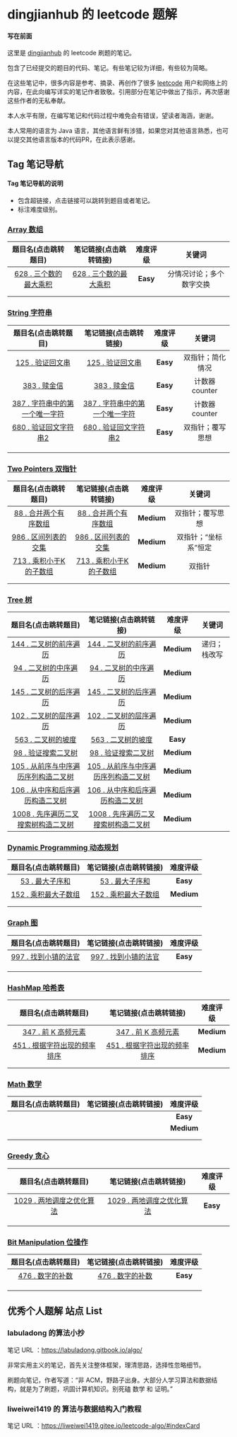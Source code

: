 # dingjianhub 的 leetcode 题解
#### 写在前面

这里是 [dingjianhub](https://github.com/dingjianhub) 的 leetcode 刷题的笔记。

包含了已经提交的题目的代码、笔记。有些笔记较为详细，有些较为简略。

在这些笔记中，很多内容是参考、摘录、再创作了很多 [leetcode](https://leetcode-cn.com) 用户和网络上的内容，在此向编写详实的笔记作者致敬。引用部分在笔记中做出了指示，再次感谢这些作者的无私奉献。

本人水平有限，在编写笔记和代码过程中难免会有错误，望读者海涵，谢谢。

本人常用的语言为 Java 语言，其他语言鲜有涉猎，如果您对其他语言熟悉，也可以提交其他语言版本的代码PR，在此表示感谢。



## Tag 笔记导航

#### Tag 笔记导航的说明

+ 包含超链接，点击链接可以跳转到题目或者笔记。
+ 标注难度级别。

### [Array 数组](https://leetcode-cn.com/tag/array/)

|                     题目名(点击跳转题目)                     |                    笔记链接(点击跳转链接)                    | 难度评级 |          关键词          |
| :----------------------------------------------------------: | :----------------------------------------------------------: | :------: | :----------------------: |
| [628 . 三个数的最大乘积](https://leetcode-cn.com/problems/maximum-product-of-three-numbers/) | [628 . 三个数的最大乘积](https://github.com/dingjianhub/leetcode/blob/master/Notes/Array%20%E6%95%B0%E7%BB%84/628_MaximumProductOfThreeNumbers_%E4%B8%89%E4%B8%AA%E6%95%B0%E7%9A%84%E6%9C%80%E5%A4%A7%E4%B9%98%E7%A7%AF.md) | **Easy** | 分情况讨论；多个数字交换 |
|                                                              |                                                              |          |                          |
|                                                              |                                                              |          |                          |





### [String 字符串](https://leetcode-cn.com/tag/string/) 

|                     题目名(点击跳转题目)                     |                    笔记链接(点击跳转链接)                    | 难度评级 |      关键词      |
| :----------------------------------------------------------: | :----------------------------------------------------------: | :------: | :--------------: |
| [125 . 验证回文串](https://leetcode-cn.com/problems/valid-palindrome/) | [125 . 验证回文串](https://github.com/dingjianhub/leetcode/blob/master/Notes/String%20%E5%AD%97%E7%AC%A6%E4%B8%B2/125_ValidPalindrome_%E9%AA%8C%E8%AF%81%E5%9B%9E%E6%96%87%E4%B8%B2.md) | **Easy** | 双指针；简化情况 |
| [383 . 赎金信](https://leetcode-cn.com/problems/ransom-note/) | [383 . 赎金信](https://github.com/dingjianhub/leetcode/blob/master/Notes/String%20%E5%AD%97%E7%AC%A6%E4%B8%B2/383_RansomNotes_%E8%B5%8E%E9%87%91%E4%BF%A1.md) | **Easy** |  计数器 counter  |
| [387 . 字符串中的第一个唯一字符](https://leetcode-cn.com/problems/first-unique-character-in-a-string/) | [387 . 字符串中的第一个唯一字符](https://github.com/dingjianhub/leetcode/blob/master/Notes/String%20%E5%AD%97%E7%AC%A6%E4%B8%B2/387_FirstUniqueCharacterInAString_%E5%AD%97%E7%AC%A6%E4%B8%B2%E4%B8%AD%E7%9A%84%E7%AC%AC%E4%B8%80%E4%B8%AA%E5%94%AF%E4%B8%80%E5%AD%97%E7%AC%A6.md) | **Easy** |  计数器 counter  |
| [680 . 验证回文字符串2](https://leetcode-cn.com/problems/valid-palindrome-ii/) | [680 . 验证回文字符串2](https://github.com/dingjianhub/leetcode/blob/master/Notes/String%20%E5%AD%97%E7%AC%A6%E4%B8%B2/680_ValidPalindrome-ii_%E9%AA%8C%E8%AF%81%E5%9B%9E%E6%96%87%E5%AD%97%E7%AC%A6%E4%B8%B22.md) | **Easy** | 双指针；覆写思想 |
|                                                              |                                                              |          |                  |
|                                                              |                                                              |          |                  |
|                                                              |                                                              |          |                  |





### [Two Pointers 双指针](https://leetcode-cn.com/tag/two-pointers/)

|                     题目名(点击跳转题目)                     |                    笔记链接(点击跳转链接)                    |  难度评级  |        关键词        |
| :----------------------------------------------------------: | :----------------------------------------------------------: | :--------: | :------------------: |
| [88 . 合并两个有序数组](https://leetcode-cn.com/problems/merge-sorted-array/) | [88 . 合并两个有序数组](https://github.com/dingjianhub/leetcode/blob/master/Notes/Two%20Pointers%20%E5%8F%8C%E6%8C%87%E9%92%88/88_MergeSortedArray_%E5%90%88%E5%B9%B6%E4%B8%A4%E4%B8%AA%E6%9C%89%E5%BA%8F%E6%95%B0%E7%BB%84.md) | **Medium** |   双指针；覆写思想   |
| [986 . 区间列表的交集](https://leetcode-cn.com/problems/interval-list-intersections/) | [986 . 区间列表的交集](https://github.com/dingjianhub/leetcode/blob/master/Notes/Two%20Pointers%20%E5%8F%8C%E6%8C%87%E9%92%88/986_IntervalListIntersections_%E5%8C%BA%E9%97%B4%E5%88%97%E8%A1%A8%E7%9A%84%E4%BA%A4%E9%9B%86.md) | **Medium** | 双指针；“坐标系”恒定 |
| [713 . 乘积小于K的子数组](https://leetcode-cn.com/problems/subarray-product-less-than-k/) | [713 . 乘积小于K的子数组](https://github.com/dingjianhub/leetcode/blob/master/Notes/Two%20Pointers%20%E5%8F%8C%E6%8C%87%E9%92%88/713_SubarrayProductLessThanK_%E4%B9%98%E7%A7%AF%E5%B0%8F%E4%BA%8EK%E7%9A%84%E5%AD%90%E6%95%B0%E7%BB%84.md) | **Medium** |        双指针        |
|                                                              |                                                              |            |                      |
|                                                              |                                                              |            |                      |





### [Tree 树](https://leetcode-cn.com/tag/tree/)

|                     题目名(点击跳转题目)                     |                    笔记链接(点击跳转链接)                    |  难度评级  |    关键词    |
| :----------------------------------------------------------: | :----------------------------------------------------------: | :--------: | :----------: |
| [144 . 二叉树的前序遍历](https://leetcode-cn.com/problems/binary-tree-preorder-traversal/) | [144 . 二叉树的前序遍历](https://github.com/dingjianhub/leetcode/blob/master/Notes/tree%20%E6%A0%91/144_BinaryTreePreorderTraversal_%E4%BA%8C%E5%8F%89%E6%A0%91%E7%9A%84%E5%89%8D%E5%BA%8F%E9%81%8D%E5%8E%86.md) | **Medium** | 递归；栈改写 |
| [94 . 二叉树的中序遍历](https://leetcode-cn.com/problems/binary-tree-inorder-traversal/) | [94 . 二叉树的中序遍历](https://github.com/dingjianhub/leetcode/blob/master/Notes/tree%20%E6%A0%91/94_BinaryTreeInorderTraversal_%E4%BA%8C%E5%8F%89%E6%A0%91%E7%9A%84%E4%B8%AD%E5%BA%8F%E9%81%8D%E5%8E%86.md) | **Medium** |              |
| [145 . 二叉树的后序遍历](https://leetcode-cn.com/problems/binary-tree-postorder-traversal/) | [145 . 二叉树的后序遍历](https://github.com/dingjianhub/leetcode/blob/master/Notes/tree%20%E6%A0%91/145_BinaryTreePostorderTraversal_%E4%BA%8C%E5%8F%89%E6%A0%91%E7%9A%84%E5%90%8E%E5%BA%8F%E9%81%8D%E5%8E%86.md) | **Medium** |              |
| [102 . 二叉树的层序遍历](https://leetcode-cn.com/problems/binary-tree-level-order-traversal/) | [102 . 二叉树的层序遍历](https://github.com/dingjianhub/leetcode/blob/master/Notes/tree%20%E6%A0%91/102_BinaryTreeLevelOrderTraversal_%E4%BA%8C%E5%8F%89%E6%A0%91%E7%9A%84%E5%B1%82%E5%BA%8F%E9%81%8D%E5%8E%86.md) | **Medium** |              |
| [563 . 二叉树的坡度](https://leetcode-cn.com/problems/binary-tree-tilt/) | [563 . 二叉树的坡度](https://github.com/dingjianhub/leetcode/blob/master/Notes/tree%20%E6%A0%91/563_BinaryTreeTilt_%E4%BA%8C%E5%8F%89%E6%A0%91%E7%9A%84%E5%9D%A1%E5%BA%A6.md) |  **Easy**  |              |
| [98 . 验证搜索二叉树](https://leetcode-cn.com/problems/validate-binary-search-tree/) | [98 . 验证搜索二叉树](https://github.com/dingjianhub/leetcode/blob/master/Notes/tree%20%E6%A0%91/98_ValidateBinarySearchTree_%E9%AA%8C%E8%AF%81%E6%90%9C%E7%B4%A2%E4%BA%8C%E5%8F%89%E6%A0%91.md) | **Medium** |              |
| [105 . 从前序与中序遍历序列构造二叉树](https://leetcode-cn.com/problems/construct-binary-tree-from-preorder-and-inorder-traversal/) | [105 . 从前序与中序遍历序列构造二叉树](https://github.com/dingjianhub/leetcode/blob/master/Notes/tree%20%E6%A0%91/105_ConstructBinaryTreeFromPreorderAndInorderTraversal_%E4%BB%8E%E5%89%8D%E5%BA%8F%E4%B8%8E%E4%B8%AD%E5%BA%8F%E9%81%8D%E5%8E%86%E5%BA%8F%E5%88%97%E6%9E%84%E9%80%A0%E4%BA%8C%E5%8F%89%E6%A0%91.md) | **Medium** |              |
| [106 . 从中序和后序遍历构造二叉树](https://leetcode-cn.com/problems/construct-binary-tree-from-inorder-and-postorder-traversal/) | [106 . 从中序和后序遍历构造二叉树](https://github.com/dingjianhub/leetcode/blob/master/Notes/tree%20%E6%A0%91/106_ConstructBinaryTreeFromInorderAndPostorderTraversal_%E4%BB%8E%E4%B8%AD%E5%BA%8F%E5%92%8C%E5%90%8E%E5%BA%8F%E9%81%8D%E5%8E%86%E6%9E%84%E9%80%A0%E4%BA%8C%E5%8F%89%E6%A0%91.md) | **Medium** |              |
| [1008 . 先序遍历二叉搜索树构造二叉树](https://leetcode-cn.com/problems/construct-binary-search-tree-from-preorder-traversal/) | [1008 . 先序遍历二叉搜索树构造二叉树](https://github.com/dingjianhub/leetcode/blob/master/Notes/tree%20%E6%A0%91/1008_ConstructBinarySearchTreeFromPreorderTraversal_%E5%85%88%E5%BA%8F%E9%81%8D%E5%8E%86%E4%BA%8C%E5%8F%89%E6%90%9C%E7%B4%A2%E6%A0%91%E6%9E%84%E9%80%A0%E4%BA%8C%E5%8F%89%E6%A0%91.md) | **Medium** |              |





### [Dynamic Programming 动态规划](https://leetcode-cn.com/tag/dynamic-programming/) 

|                     题目名(点击跳转题目)                     |                    笔记链接(点击跳转链接)                    |  难度评级  |
| :----------------------------------------------------------: | :----------------------------------------------------------: | :--------: |
| [53 . 最大子序和](https://leetcode-cn.com/problems/maximum-subarray/) | [53 . 最大子序和](https://github.com/dingjianhub/leetcode/blob/master/Notes/Dynamic%20Programming%20%E5%8A%A8%E6%80%81%E8%A7%84%E5%88%92/53_MaximumSubarray_%E6%9C%80%E5%A4%A7%E5%AD%90%E5%BA%8F%E5%92%8C.md) |  **Easy**  |
| [152 . 乘积最大子数组](https://leetcode-cn.com/problems/maximum-product-subarray/) | [152 . 乘积最大子数组](https://github.com/dingjianhub/leetcode/blob/master/Notes/Dynamic%20Programming%20%E5%8A%A8%E6%80%81%E8%A7%84%E5%88%92/152_MaximumProductSubarray_%E4%B9%98%E7%A7%AF%E6%9C%80%E5%A4%A7%E5%AD%90%E6%95%B0%E7%BB%84.md) | **Medium** |
|                                                              |                                                              |            |
|                                                              |                                                              |            |





### [Graph 图](https://leetcode-cn.com/tag/graph/)

|                     题目名(点击跳转题目)                     |                    笔记链接(点击跳转链接)                    | 难度评级 |
| :----------------------------------------------------------: | :----------------------------------------------------------: | :------: |
| [997 . 找到小镇的法官](https://leetcode-cn.com/problems/find-the-town-judge/) | [997 . 找到小镇的法官](https://github.com/dingjianhub/leetcode/blob/master/Notes/Graph%20%E5%9B%BE/997_FindTheTownJudge_%E6%89%BE%E5%88%B0%E5%B0%8F%E9%95%87%E7%9A%84%E6%B3%95%E5%AE%98.md) | **Easy** |
|                                                              |                                                              |          |
|                                                              |                                                              |          |
|                                                              |                                                              |          |





### [HashMap 哈希表](https://leetcode-cn.com/tag/hash-table/)

|                     题目名(点击跳转题目)                     |                    笔记链接(点击跳转链接)                    |  难度评级  |
| :----------------------------------------------------------: | :----------------------------------------------------------: | :--------: |
| [347 . 前 K 高频元素](https://leetcode.com/problems/top-k-frequent-elements/) | [347 . 前 K 高频元素](https://github.com/dingjianhub/leetcode/blob/master/Notes/HashMap%20%E5%93%88%E5%B8%8C%E8%A1%A8/347_TopKFrequentElements_%E5%89%8D%20K%20%E4%B8%AA%E9%AB%98%E9%A2%91%E5%85%83%E7%B4%A0.md) | **Medium** |
| [451 . 根据字符出现的频率排序](https://leetcode-cn.com/problems/sort-characters-by-frequency/) | [451 . 根据字符出现的频率排序](https://github.com/dingjianhub/leetcode/blob/master/Notes/HashMap%20%E5%93%88%E5%B8%8C%E8%A1%A8/451_SortCharactersByFrequency_%E6%A0%B9%E6%8D%AE%E5%AD%97%E7%AC%A6%E5%87%BA%E7%8E%B0%E7%9A%84%E9%A2%91%E7%8E%87%E6%8E%92%E5%BA%8F.md) | **Medium** |
|                                                              |                                                              |            |
|                                                              |                                                              |            |





### [Math 数学](https://leetcode-cn.com/tag/math/)

| 题目名(点击跳转题目) | 笔记链接(点击跳转链接) |  难度评级  |
| :------------------: | :--------------------: | :--------: |
|                      |                        |  **Easy**  |
|                      |                        | **Medium** |
|                      |                        |            |
|                      |                        |            |





### [Greedy 贪心](https://leetcode-cn.com/tag/greedy/)

|                     题目名(点击跳转题目)                     |                    笔记链接(点击跳转链接)                    | 难度评级 |
| :----------------------------------------------------------: | :----------------------------------------------------------: | :------: |
| [1029 . 两地调度之优化算法](https://leetcode-cn.com/problems/two-city-scheduling/) | [1029 . 两地调度之优化算法](https://github.com/dingjianhub/leetcode/blob/master/Notes/Greedy%20%E8%B4%AA%E5%BF%83/1029_TwoCityScheduling_%E4%B8%A4%E5%9C%B0%E8%B0%83%E5%BA%A6%E4%B9%8B%E4%BC%98%E5%8C%96%E7%AE%97%E6%B3%95.md) | **Easy** |
|                                                              |                                                              |          |
|                                                              |                                                              |          |
|                                                              |                                                              |          |





### [Bit Manipulation 位操作](https://leetcode.com/tag/bit-manipulation/)

|                     题目名(点击跳转题目)                     |                    笔记链接(点击跳转链接)                    | 难度评级 |
| :----------------------------------------------------------: | :----------------------------------------------------------: | :------: |
| [476 . 数字的补数](https://leetcode-cn.com/problems/number-complement/) | [476 . 数字的补数](https://github.com/dingjianhub/leetcode/blob/master/Notes/Bit%20Manipulation%20%E4%BD%8D%E6%93%8D%E4%BD%9C/476_NumberComplement_%E6%95%B0%E5%AD%97%E7%9A%84%E8%A1%A5%E6%95%B0.md) | **Easy** |
|                                                              |                                                              |          |
|                                                              |                                                              |          |
|                                                              |                                                              |          |









## 优秀个人题解 站点 List

### labuladong 的算法小抄

笔记 URL ：https://labuladong.gitbook.io/algo/

非常实用主义的笔记，首先关注整体框架，理清思路，选择性忽略细节。

刷题向笔记，作者写道：“非 ACM，野路子出身。大部分人学习算法和数据结构，就是为了刷题，巩固计算机知识。别死磕 数学 和 证明。”



### liweiwei1419 的 算法与数据结构入门教程

笔记 URL ：https://liweiwei1419.gitee.io/leetcode-algo/#indexCard





